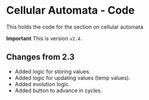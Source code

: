 # Cellular Automata - Code
This holds the code for the section on cellular automata

**Important** This is version `v2.4`.

## Changes from 2.3

- Added logic for storing values.
- Added logic for updating values (temp values).
- Added evolution logic.
- Added button to advance in cycles.
